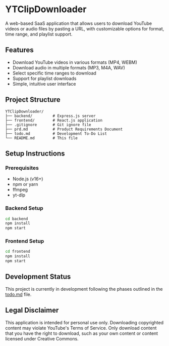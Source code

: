 # YTClipDownloader

A web-based SaaS application that allows users to download YouTube videos or audio files by pasting a URL, with customizable options for format, time range, and playlist support.

## Features

- Download YouTube videos in various formats (MP4, WEBM)
- Download audio in multiple formats (MP3, M4A, WAV)
- Select specific time ranges to download
- Support for playlist downloads
- Simple, intuitive user interface

## Project Structure

```
YTClipDownloader/
├── backend/         # Express.js server
├── frontend/        # React.js application
├── .gitignore       # Git ignore file
├── prd.md           # Product Requirements Document
├── todo.md          # Development To-Do List
└── README.md        # This file
```

## Setup Instructions

### Prerequisites

- Node.js (v16+)
- npm or yarn
- ffmpeg
- yt-dlp

### Backend Setup

```bash
cd backend
npm install
npm start
```

### Frontend Setup

```bash
cd frontend
npm install
npm start
```

## Development Status

This project is currently in development following the phases outlined in the [todo.md](./todo.md) file.

## Legal Disclaimer

This application is intended for personal use only. Downloading copyrighted content may violate YouTube's Terms of Service. Only download content that you have the right to download, such as your own content or content licensed under Creative Commons.
